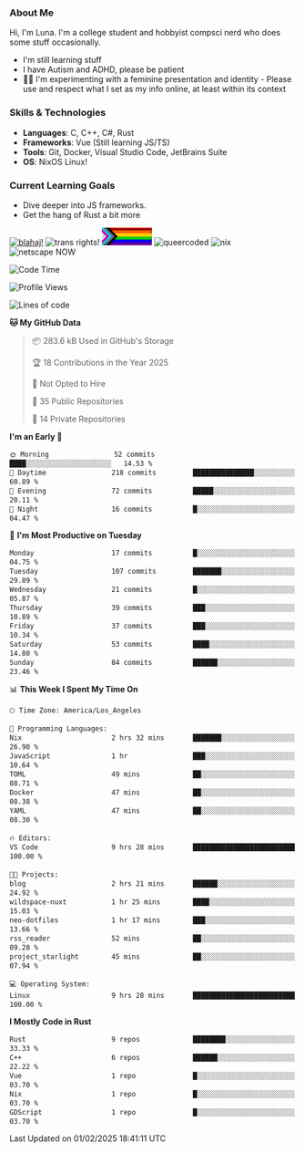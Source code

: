 ### About Me
Hi, I'm Luna. I'm a college student and hobbyist compsci nerd who does some stuff occasionally.

- I'm still learning stuff
- I have Autism and ADHD, please be patient
- 🏳️‍⚧️ I'm experimenting with a feminine presentation and identity - Please use and respect what I set as my info online, at least within its context

### Skills & Technologies
- **Languages**: C, C++, C#, Rust
- **Frameworks**: Vue (Still learning JS/TS)
- **Tools**: Git, Docker, Visual Studio Code, JetBrains Suite
- **OS**: NixOS Linux!

### Current Learning Goals
- Dive deeper into JS frameworks.
- Get the hang of Rust a bit more

[![blahaj!](https://isabelroses.com/static/badges/badges/love_blahaj.gif)](https://www.ikea.com/us/en/p/blahaj-soft-toy-shark-90373590/)
![trans rights!](https://isabelroses.com/static/badges/badges/transnow.png)
![progress pride](https://raw.githubusercontent.com/TheFelidae/88x31/refs/heads/main/images/pride/badge_progress.png?raw=true)
![queercoded](https://isabelroses.com/static/badges/badges/queercoded.webp)
![nix](https://isabelroses.com/static/badges/badges/nix.gif)
![netscape NOW](https://cyber.dabamos.de/88x31/netscapenow30.gif)

<!--START_SECTION:waka-->
![Code Time](http://img.shields.io/badge/Code%20Time-143%20hrs%2045%20mins-blue)

![Profile Views](http://img.shields.io/badge/Profile%20Views-0-blue)

![Lines of code](https://img.shields.io/badge/From%20Hello%20World%20I%27ve%20Written-442.8%20thousand%20lines%20of%20code-blue)

**🐱 My GitHub Data** 

> 📦 283.6 kB Used in GitHub's Storage 
 > 
> 🏆 18 Contributions in the Year 2025
 > 
> 🚫 Not Opted to Hire
 > 
> 📜 35 Public Repositories 
 > 
> 🔑 14 Private Repositories 
 > 
**I'm an Early 🐤** 

```text
🌞 Morning                52 commits          ████░░░░░░░░░░░░░░░░░░░░░   14.53 % 
🌆 Daytime                218 commits         ███████████████░░░░░░░░░░   60.89 % 
🌃 Evening                72 commits          █████░░░░░░░░░░░░░░░░░░░░   20.11 % 
🌙 Night                  16 commits          █░░░░░░░░░░░░░░░░░░░░░░░░   04.47 % 
```
📅 **I'm Most Productive on Tuesday** 

```text
Monday                   17 commits          █░░░░░░░░░░░░░░░░░░░░░░░░   04.75 % 
Tuesday                  107 commits         ███████░░░░░░░░░░░░░░░░░░   29.89 % 
Wednesday                21 commits          █░░░░░░░░░░░░░░░░░░░░░░░░   05.87 % 
Thursday                 39 commits          ███░░░░░░░░░░░░░░░░░░░░░░   10.89 % 
Friday                   37 commits          ███░░░░░░░░░░░░░░░░░░░░░░   10.34 % 
Saturday                 53 commits          ████░░░░░░░░░░░░░░░░░░░░░   14.80 % 
Sunday                   84 commits          ██████░░░░░░░░░░░░░░░░░░░   23.46 % 
```


📊 **This Week I Spent My Time On** 

```text
🕑︎ Time Zone: America/Los_Angeles

💬 Programming Languages: 
Nix                      2 hrs 32 mins       ███████░░░░░░░░░░░░░░░░░░   26.90 % 
JavaScript               1 hr                ███░░░░░░░░░░░░░░░░░░░░░░   10.64 % 
TOML                     49 mins             ██░░░░░░░░░░░░░░░░░░░░░░░   08.71 % 
Docker                   47 mins             ██░░░░░░░░░░░░░░░░░░░░░░░   08.38 % 
YAML                     47 mins             ██░░░░░░░░░░░░░░░░░░░░░░░   08.30 % 

🔥 Editors: 
VS Code                  9 hrs 28 mins       █████████████████████████   100.00 % 

🐱‍💻 Projects: 
blog                     2 hrs 21 mins       ██████░░░░░░░░░░░░░░░░░░░   24.92 % 
wildspace-nuxt           1 hr 25 mins        ████░░░░░░░░░░░░░░░░░░░░░   15.03 % 
neo-dotfiles             1 hr 17 mins        ███░░░░░░░░░░░░░░░░░░░░░░   13.66 % 
rss_reader               52 mins             ██░░░░░░░░░░░░░░░░░░░░░░░   09.28 % 
project_starlight        45 mins             ██░░░░░░░░░░░░░░░░░░░░░░░   07.94 % 

💻 Operating System: 
Linux                    9 hrs 28 mins       █████████████████████████   100.00 % 
```

**I Mostly Code in Rust** 

```text
Rust                     9 repos             ████████░░░░░░░░░░░░░░░░░   33.33 % 
C++                      6 repos             ██████░░░░░░░░░░░░░░░░░░░   22.22 % 
Vue                      1 repo              █░░░░░░░░░░░░░░░░░░░░░░░░   03.70 % 
Nix                      1 repo              █░░░░░░░░░░░░░░░░░░░░░░░░   03.70 % 
GDScript                 1 repo              █░░░░░░░░░░░░░░░░░░░░░░░░   03.70 % 
```




 Last Updated on 01/02/2025 18:41:11 UTC
<!--END_SECTION:waka-->
